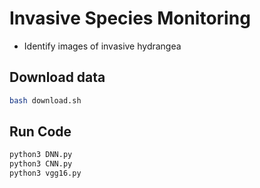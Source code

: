 # Invasive Species Monitoring
- Identify images of invasive hydrangea

## Download data
```bash
bash download.sh
```

## Run Code
```python
python3 DNN.py
python3 CNN.py
python3 vgg16.py
```